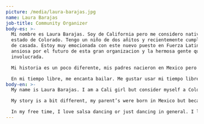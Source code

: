 ```yaml
---
picture: /media/laura-barajas.jpg
name: Laura Barajas
job-title: Community Organizer
body-es: >-
  Mi nombre es Laura Barajas. Soy de California pero me considero nativa del
  estado de Colorado. Tengo un niño de dos añitos y recientemente cumpli un año
  de casada. Estoy muy emocionada con este nuevo puesto en Fuerza Latina. Estoy
  ansiosa por el futuro de esta gran organizacion y la hermosa gente que esta
  involucrada.

  Mi historia es un poco diferente, mis padres nacieron en Mexico pero se convirtieron en ciudadanos de los Estados Unidos hace mucho tiempo atras. Nunca senti que perderia a mis padres a este sistema de inmigracion. No era ni Mexicana ni “gringa.” Desde muy temprana edad a mi me interezaron las leyes de inmigracion. Yo creo que realmente todos tenemos el derecho a progresar y para muchos eso significa quedarse en los Estados Unidos. No me gustan las injusticias y creciendo vi mucho de eso a mi alrededor y me prometi que ayudaria a que hubiera un cambio. Espero algun dia hacer un gran impacto y poder tener igualdad en este pais. Mi sueño es algun dia poder graduarme de licensiada de inmigracion y poder ayudar a los que no se pueden ayudar asi mismos. Mientras tanto, seguire mi lucha con Fuerza Latina.

  En mi tiempo libre, me encanta bailar. Me gustar usar mi tiempo libre para ayudar a la comunidad y ser voluntaria en donde me necesiten. Yo eh sido voluntaria con Homeless Gear, FOCO Cafe y cada cuando Fuerza Latina tenia un evento. Creo que todos debemos hacer nuestra parte por la comunidad.
body-en: >-
  My name is Laura Barajas. I am a Cali girl but consider myself a Colorado Native. I have a 2 year old son and have been married for almost a full year, yay! I am ecstatic about this new position in Fuerza Latina. I am excited for the future in this amazing organization and the great people involved.

  My story is a bit different, my parent’s were born in Mexico but became US citizens early on. I never felt scared that i would lose my parents to the system. With all this, i still felt like i didn’t belong in this city. I wasn’t Mexican and i wasn’t “white.” I became interested in immigration from a young age. I believe we all deserve the right to progress in life and for many that involves staying in the United States. I don’t like injustice and growing up I saw a lot of that and I promised myself I would help change that. I hope for one day to make an impact and conquer diversity equality. My dream is to one day become an immigration attorney and help those that cannot help themselves. In the meantime, i will continue “mi lucha” with Fuerza Latina.

  In my free time, I love salsa dancing or just dancing in general. I like to spend time with the community and volunteer any time i have a chance. I have volunteered for Homeless Gear, for FOCO cafe, or anytime Fuerza Latina had an event. I believe we all need to do our part.
---
```

